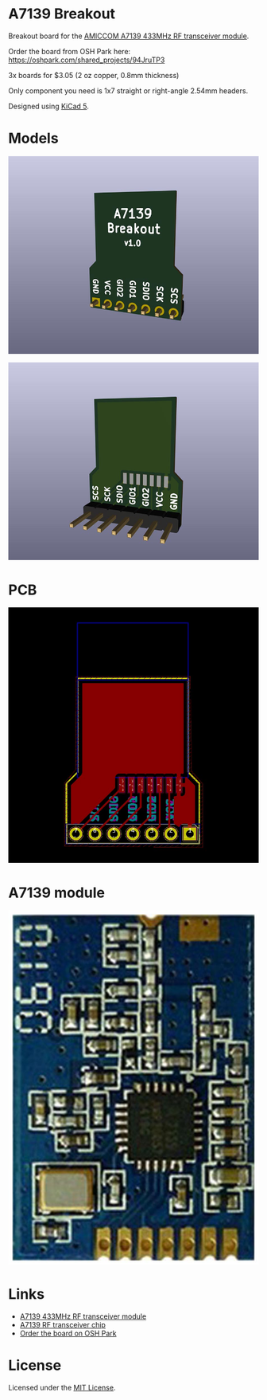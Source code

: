 # A7139 Breakout

Breakout board for the [AMICCOM A7139 433MHz RF transceiver module](https://www.aliexpress.com/item/A7139-wireless-module-A7108-A7105-A7125/32817644212.html).

Order the board from OSH Park here: <https://oshpark.com/shared_projects/94JruTP3>

3x boards for $3.05 (2 oz copper, 0.8mm thickness)

Only component you need is 1x7 straight or right-angle 2.54mm headers.

Designed using [KiCad 5](http://kicad-pcb.org/).

# Models

![3d-back.jpg](images/3d-back.jpg)

![3d-front.jpg](images/3d-front.jpg)

# PCB

![pcb.jpg](images/pcb.jpg)

# A7139 module

![module.jpg](images/module.jpg)

# Links

* [A7139 433MHz RF transceiver module](https://www.aliexpress.com/item/A7139-wireless-module-A7108-A7105-A7125/32817644212.html)
* [A7139 RF transceiver chip](http://www.amiccom.com.tw/asp/product_detail.asp?CATG_ID=1&PRODUCT_ID=80)
* [Order the board on OSH Park](https://oshpark.com/shared_projects/94JruTP3)

# License

Licensed under the [MIT License](http://opensource.org/licenses/MIT).
